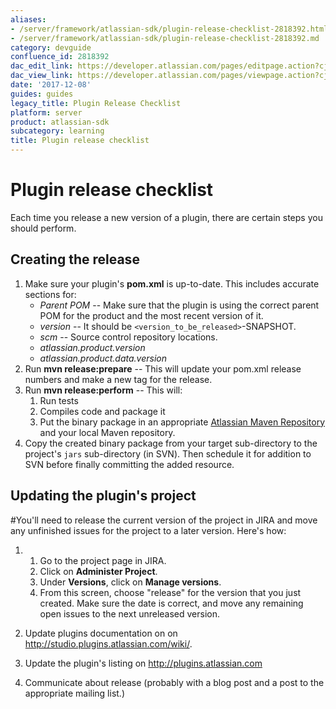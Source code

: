 ```yaml
---
aliases:
- /server/framework/atlassian-sdk/plugin-release-checklist-2818392.html
- /server/framework/atlassian-sdk/plugin-release-checklist-2818392.md
category: devguide
confluence_id: 2818392
dac_edit_link: https://developer.atlassian.com/pages/editpage.action?cjm=wozere&pageId=2818392
dac_view_link: https://developer.atlassian.com/pages/viewpage.action?cjm=wozere&pageId=2818392
date: '2017-12-08'
guides: guides
legacy_title: Plugin Release Checklist
platform: server
product: atlassian-sdk
subcategory: learning
title: Plugin release checklist
---
```

# Plugin release checklist

Each time you release a new version of a plugin, there are certain steps you should perform.

## Creating the release

1.  Make sure your plugin's **pom.xml** is up-to-date. This includes accurate sections for:
    -   *Parent POM* -- Make sure that the plugin is using the correct parent POM for the product and the most recent version of it.
    -   *version* -- It should be `<version_to_be_released>`-SNAPSHOT.
    -   *scm* -- Source control repository locations.
    -   *atlassian.product.version*
    -   *atlassian.product.data.version*
2.  Run **mvn release:prepare** -- This will update your pom.xml release numbers and make a new tag for the release.
3.  Run **mvn release:perform** -- This will:
    1.  Run tests
    2.  Compiles code and package it
    3.  Put the binary package in an appropriate [Atlassian Maven Repository](/server/framework/atlassian-sdk/atlassian-maven-repositories-2818705.html) and your local Maven repository.
4.  Copy the created binary package from your target sub-directory to the project's `jars` sub-directory (in SVN). Then schedule it for addition to SVN before finally committing the added resource.

## Updating the plugin's project

\#You'll need to release the current version of the project in JIRA and move any unfinished issues for the project to a later version. Here's how:

1.  1.  Go to the project page in JIRA.
    2.  Click on **Administer Project**.
    3.  Under **Versions**, click on **Manage versions**.
    4.  From this screen, choose "release" for the version that you just created. Make sure the date is correct, and move any remaining open issues to the next unreleased version.

2.  Update plugins documentation on on <a href="http://studio.plugins.atlassian.com/wiki/" class="uri external-link">http://studio.plugins.atlassian.com/wiki/</a>.
3.  Update the plugin's listing on <a href="http://plugins.atlassian.com" class="uri external-link">http://plugins.atlassian.com</a>
4.  Communicate about release (probably with a blog post and a post to the appropriate mailing list.)

























































































































































































































































































